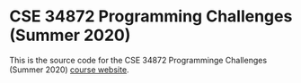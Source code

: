 # CSE 34872 Programming Challenges (Summer 2020)

This is the source code for the CSE 34872 Programminge Challenges (Summer 2020)
[course website](http://www3.nd.edu/~pbui/teaching/cse.34872.su20/).
